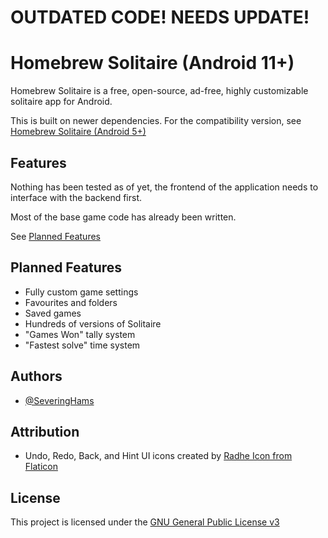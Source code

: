 # OUTDATED CODE! NEEDS UPDATE!
# Homebrew Solitaire (Android 11+)

Homebrew Solitaire is a free, open-source, ad-free, highly customizable solitaire app for Android. 

This is built on newer dependencies. For the compatibility version, see [Homebrew Solitaire (Android 5+)](https://github.com/SeveringHams/HomebrewSolitaire2)


## Features

Nothing has been tested as of yet, the frontend of the application needs to interface with the backend first.

Most of the base game code has already been written.

See [Planned Features](https://github.com/SeveringHams/HomebrewSolitaire/blob/master/README.md#planned-features)


## Planned Features

- Fully custom game settings
- Favourites and folders
- Saved games
- Hundreds of versions of Solitaire
- "Games Won" tally system
- "Fastest solve" time system

## Authors

- [@SeveringHams](https://www.github.com/SeveringHams)


## Attribution

- Undo, Redo, Back, and Hint UI icons created by [Radhe Icon from Flaticon](https://www.flaticon.com/authors/radhe-icon/black-fill?author_id=2709&type=standard)

## License

This project is licensed under the [GNU General Public License v3](LICENSE.md)

